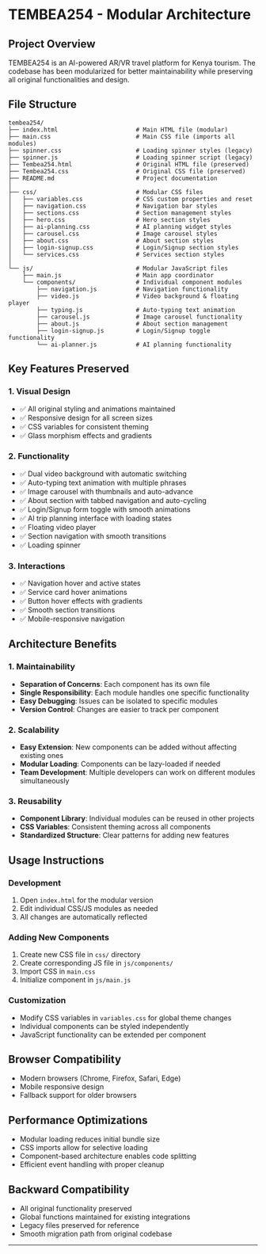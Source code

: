 # TEMBEA254 - Modular Architecture

## Project Overview
TEMBEA254 is an AI-powered AR/VR travel platform for Kenya tourism. The codebase has been modularized for better maintainability while preserving all original functionalities and design.

## File Structure

```
tembea254/
├── index.html                      # Main HTML file (modular)
├── main.css                        # Main CSS file (imports all modules)
├── spinner.css                     # Loading spinner styles (legacy)
├── spinner.js                      # Loading spinner script (legacy)
├── Tembea254.html                  # Original HTML file (preserved)
├── Tembea254.css                   # Original CSS file (preserved)
├── README.md                       # Project documentation
│
├── css/                            # Modular CSS files
│   ├── variables.css               # CSS custom properties and reset
│   ├── navigation.css              # Navigation bar styles
│   ├── sections.css                # Section management styles
│   ├── hero.css                    # Hero section styles
│   ├── ai-planning.css             # AI planning widget styles
│   ├── carousel.css                # Image carousel styles
│   ├── about.css                   # About section styles
│   ├── login-signup.css            # Login/Signup section styles
│   └── services.css                # Services section styles
│
└── js/                             # Modular JavaScript files
    ├── main.js                     # Main app coordinator
    └── components/                 # Individual component modules
        ├── navigation.js           # Navigation functionality
        ├── video.js                # Video background & floating player
        ├── typing.js               # Auto-typing text animation
        ├── carousel.js             # Image carousel functionality
        ├── about.js                # About section management
        ├── login-signup.js         # Login/Signup toggle functionality
        └── ai-planner.js           # AI planning functionality
```

## Key Features Preserved

### 1. Visual Design
- ✅ All original styling and animations maintained
- ✅ Responsive design for all screen sizes
- ✅ CSS variables for consistent theming
- ✅ Glass morphism effects and gradients

### 2. Functionality
- ✅ Dual video background with automatic switching
- ✅ Auto-typing text animation with multiple phrases
- ✅ Image carousel with thumbnails and auto-advance
- ✅ About section with tabbed navigation and auto-cycling
- ✅ Login/Signup form toggle with smooth animations
- ✅ AI trip planning interface with loading states
- ✅ Floating video player
- ✅ Section navigation with smooth transitions
- ✅ Loading spinner

### 3. Interactions
- ✅ Navigation hover and active states
- ✅ Service card hover animations
- ✅ Button hover effects with gradients
- ✅ Smooth section transitions
- ✅ Mobile-responsive navigation

## Architecture Benefits

### 1. Maintainability
- **Separation of Concerns**: Each component has its own file
- **Single Responsibility**: Each module handles one specific functionality
- **Easy Debugging**: Issues can be isolated to specific modules
- **Version Control**: Changes are easier to track per component

### 2. Scalability
- **Easy Extension**: New components can be added without affecting existing ones
- **Modular Loading**: Components can be lazy-loaded if needed
- **Team Development**: Multiple developers can work on different modules simultaneously

### 3. Reusability
- **Component Library**: Individual modules can be reused in other projects
- **CSS Variables**: Consistent theming across all components
- **Standardized Structure**: Clear patterns for adding new features

## Usage Instructions

### Development
1. Open `index.html` for the modular version
2. Edit individual CSS/JS modules as needed
3. All changes are automatically reflected

### Adding New Components
1. Create new CSS file in `css/` directory
2. Create corresponding JS file in `js/components/`
3. Import CSS in `main.css`
4. Initialize component in `js/main.js`

### Customization
- Modify CSS variables in `variables.css` for global theme changes
- Individual components can be styled independently
- JavaScript functionality can be extended per component

## Browser Compatibility
- Modern browsers (Chrome, Firefox, Safari, Edge)
- Mobile responsive design
- Fallback support for older browsers

## Performance Optimizations
- Modular loading reduces initial bundle size
- CSS imports allow for selective loading
- Component-based architecture enables code splitting
- Efficient event handling with proper cleanup

## Backward Compatibility
- All original functionality preserved
- Global functions maintained for existing integrations
- Legacy files preserved for reference
- Smooth migration path from original codebase

---
